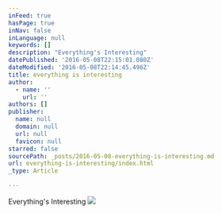 ```yaml
---
inFeed: true
hasPage: true
inNav: false
inLanguage: null
keywords: []
description: "Everything's Interesting"
datePublished: '2016-05-08T22:15:01.080Z'
dateModified: '2016-05-08T22:14:45.496Z'
title: everything is interesting
author:
  - name: ''
    url: ''
authors: []
publisher:
  name: null
  domain: null
  url: null
  favicon: null
starred: false
sourcePath: _posts/2016-05-08-everything-is-interesting.md
url: everything-is-interesting/index.html
_type: Article

---
```

Everything's Interesting
![](https://the-grid-user-content.s3-us-west-2.amazonaws.com/e5207faa-e96d-4151-86d1-3a0d6946d18f.png)
